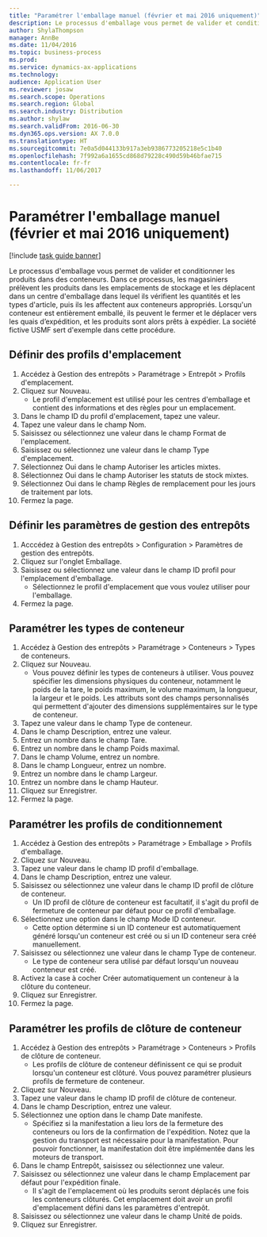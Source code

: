 ```yaml
--- 
title: "Paramétrer l'emballage manuel (février et mai 2016 uniquement)"
description: Le processus d'emballage vous permet de valider et conditionner les produits dans des conteneurs.
author: ShylaThompson
manager: AnnBe
ms.date: 11/04/2016
ms.topic: business-process
ms.prod: 
ms.service: dynamics-ax-applications
ms.technology: 
audience: Application User
ms.reviewer: josaw
ms.search.scope: Operations
ms.search.region: Global
ms.search.industry: Distribution
ms.author: shylaw
ms.search.validFrom: 2016-06-30
ms.dyn365.ops.version: AX 7.0.0
ms.translationtype: HT
ms.sourcegitcommit: 7e0a5d044133b917a3eb9386773205218e5c1b40
ms.openlocfilehash: 7f992a6a1655cd868d79228c490d59b46bfae715
ms.contentlocale: fr-fr
ms.lasthandoff: 11/06/2017

---
```

# <a name="set-up-manual-packing-february--may-2016-only"></a>Paramétrer l'emballage manuel (février et mai 2016 uniquement)

[!include [task guide banner](../../includes/task-guide-banner.md)]

Le processus d'emballage vous permet de valider et conditionner les produits dans des conteneurs. Dans ce processus, les magasiniers prélèvent les produits dans les emplacements de stockage et les déplacent dans un centre d'emballage dans lequel ils vérifient les quantités et les types d'article, puis ils les affectent aux conteneurs appropriés. Lorsqu'un conteneur est entièrement emballé, ils peuvent le fermer et le déplacer vers les quais d’expédition, et les produits sont alors prêts à expédier. La société fictive USMF sert d'exemple dans cette procédure.


## <a name="set-up-location-profiles"></a>Définir des profils d'emplacement
1. Accédez à Gestion des entrepôts > Paramétrage > Entrepôt > Profils d'emplacement.
2. Cliquez sur Nouveau.
    * Le profil d'emplacement est utilisé pour les centres d'emballage et contient des informations et des règles pour un emplacement.  
3. Dans le champ ID du profil d'emplacement, tapez une valeur.
4. Tapez une valeur dans le champ Nom.
5. Saisissez ou sélectionnez une valeur dans le champ Format de l'emplacement.
6. Saisissez ou sélectionnez une valeur dans le champ Type d'emplacement.
7. Sélectionnez Oui dans le champ Autoriser les articles mixtes.
8. Sélectionnez Oui dans le champ Autoriser les statuts de stock mixtes.
9. Sélectionnez Oui dans le champ Règles de remplacement pour les jours de traitement par lots.
10. Fermez la page.

## <a name="set-up-warehouse-management-parameters"></a>Définir les paramètres de gestion des entrepôts 
1. Acccédez à Gestion des entrepôts > Configuration > Paramètres de gestion des entrepôts.
2. Cliquez sur l'onglet Emballage.
3. Saisissez ou sélectionnez une valeur dans le champ ID profil pour l'emplacement d'emballage.
    * Sélectionnez le profil d'emplacement que vous voulez utiliser pour l'emballage.  
4. Fermez la page.

## <a name="set-up-container-types"></a>Paramétrer les types de conteneur
1. Accédez à Gestion des entrepôts > Paramétrage > Conteneurs > Types de conteneurs.
2. Cliquez sur Nouveau.
    * Vous pouvez définir les types de conteneurs à utiliser. Vous pouvez spécifier les dimensions physiques du conteneur, notamment le poids de la tare, le poids maximum, le volume maximum, la longueur, la largeur et le poids.  Les attributs sont des champs personnalisés qui permettent d'ajouter des dimensions supplémentaires sur le type de conteneur.     
3. Tapez une valeur dans le champ Type de conteneur.
4. Dans le champ Description, entrez une valeur.
5. Entrez un nombre dans le champ Tare.
6. Entrez un nombre dans le champ Poids maximal.
7. Dans le champ Volume, entrez un nombre.
8. Dans le champ Longueur, entrez un nombre.
9. Entrez un nombre dans le champ Largeur.
10. Entrez un nombre dans le champ Hauteur.
11. Cliquez sur Enregistrer.
12. Fermez la page.

## <a name="set-up-packing-profiles"></a>Paramétrer les profils de conditionnement
1. Accédez à Gestion des entrepôts > Paramétrage > Emballage > Profils d'emballage.
2. Cliquez sur Nouveau.
3. Tapez une valeur dans le champ ID profil d'emballage.
4. Dans le champ Description, entrez une valeur.
5. Saisissez ou sélectionnez une valeur dans le champ ID profil de clôture de conteneur.
    * Un ID profil de clôture de conteneur est facultatif, il s'agit du profil de fermeture de conteneur par défaut pour ce profil d'emballage.  
6. Sélectionnez une option dans le champ Mode ID conteneur.
    * Cette option détermine si un ID conteneur est automatiquement généré lorsqu'un conteneur est créé ou si un ID conteneur sera créé manuellement.  
7. Saisissez ou sélectionnez une valeur dans le champ Type de conteneur.
    * Le type de conteneur sera utilisé par défaut lorsqu'un nouveau conteneur est créé.  
8. Activez la case à cocher Créer automatiquement un conteneur à la clôture du conteneur.
9. Cliquez sur Enregistrer.
10. Fermez la page.

## <a name="set-up-container-closing-profiles"></a>Paramétrer les profils de clôture de conteneur
1. Accédez à Gestion des entrepôts > Paramétrage > Conteneurs > Profils de clôture de conteneur.
    * Les profils de clôture de conteneur définissent ce qui se produit lorsqu'un conteneur est clôturé. Vous pouvez paramétrer plusieurs profils de fermeture de conteneur.       
2. Cliquez sur Nouveau.
3. Tapez une valeur dans le champ ID profil de clôture de conteneur.
4. Dans le champ Description, entrez une valeur.
5. Sélectionnez une option dans le champ Date manifeste.
    * Spécifiez si la manifestation a lieu lors de la fermeture des conteneurs ou lors de la confirmation de l'expédition. Notez que la gestion du transport est nécessaire pour la manifestation. Pour pouvoir fonctionner, la manifestation doit être implémentée dans les moteurs de transport.  
6. Dans le champ Entrepôt, saisissez ou sélectionnez une valeur.
7. Saisissez ou sélectionnez une valeur dans le champ Emplacement par défaut pour l'expédition finale.
    * Il s'agit de l'emplacement où les produits seront déplacés une fois les conteneurs clôturés. Cet emplacement doit avoir un profil d'emplacement défini dans les paramètres d'entrepôt.  
8. Saisissez ou sélectionnez une valeur dans le champ Unité de poids.
9. Cliquez sur Enregistrer.


